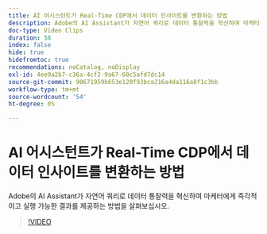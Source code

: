 ```yaml
---
title: AI 어시스턴트가 Real-Time CDP에서 데이터 인사이트를 변환하는 방법
description: Adobe의 AI Assistant가 자연어 쿼리로 데이터 통찰력을 혁신하여 마케터에게 즉각적이고 실행 가능한 결과를 제공하는 방법을 살펴보십시오.
doc-type: Video Clips
duration: 58
index: false
hide: true
hidefromtoc: true
recommendations: noCatalog, noDisplay
exl-id: 4ee9a2b7-c36a-4cf2-9a67-60c5afd7dc14
source-git-commit: 90671959b653e120f93bca216a4da116a8f1c3bb
workflow-type: tm+mt
source-wordcount: '54'
ht-degree: 0%

---
```


# AI 어시스턴트가 Real-Time CDP에서 데이터 인사이트를 변환하는 방법

Adobe의 AI Assistant가 자연어 쿼리로 데이터 통찰력을 혁신하여 마케터에게 즉각적이고 실행 가능한 결과를 제공하는 방법을 살펴보십시오.

<!-- 62_S653_3442539_57_how-ai-assistant-transforms-data-insights-in-realtime-cdp -->
>[!VIDEO](https://video.tv.adobe.com/v/3459864/?learn=on&enablevpops=true&captions=kor)
